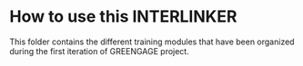# How to use this INTERLINKER

This folder contains the different training modules that have been organized during the first iteration of GREENGAGE project.